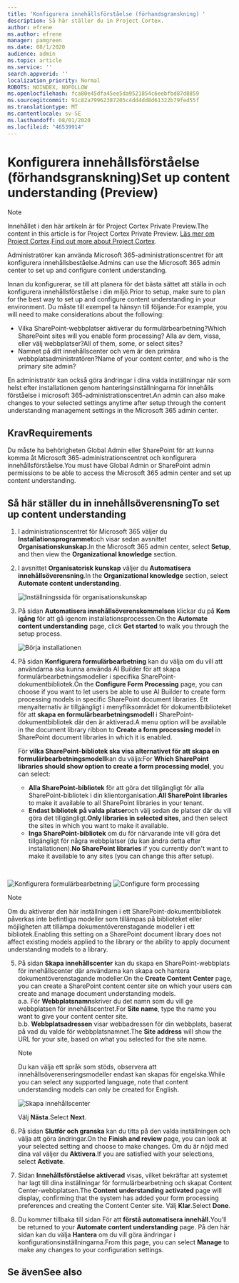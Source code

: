 ```yaml
---
title: 'Konfigurera innehållsförståelse (förhandsgranskning) '
description: Så här ställer du in Project Cortex.
author: efrene
ms.author: efrene
manager: pamgreen
ms.date: 08/1/2020
audience: admin
ms.topic: article
ms.service: ''
search.appverid: ''
localization_priority: Normal
ROBOTS: NOINDEX, NOFOLLOW
ms.openlocfilehash: fca80e45dfa45ee5da9521854c6eebfbd87d8859
ms.sourcegitcommit: 91c82a79962387205c4dd4dd8d61322b79fed55f
ms.translationtype: MT
ms.contentlocale: sv-SE
ms.lasthandoff: 08/01/2020
ms.locfileid: "46539914"
---
```

# <a name="set-up-content-understanding-preview"></a><span data-ttu-id="2372c-103">Konfigurera innehållsförståelse (förhandsgranskning)</span><span class="sxs-lookup"><span data-stu-id="2372c-103">Set up content understanding (Preview)</span></span>

> [!Note] 
> <span data-ttu-id="2372c-104">Innehållet i den här artikeln är för Project Cortex Private Preview.</span><span class="sxs-lookup"><span data-stu-id="2372c-104">The content in this article is for Project Cortex Private Preview.</span></span> <span data-ttu-id="2372c-105">[Läs mer om Project Cortex](https://aka.ms/projectcortex).</span><span class="sxs-lookup"><span data-stu-id="2372c-105">[Find out more about Project Cortex](https://aka.ms/projectcortex).</span></span>

<span data-ttu-id="2372c-106">Administratörer kan använda Microsoft 365-administrationscentret för att konfigurera innehållsbeståelse.</span><span class="sxs-lookup"><span data-stu-id="2372c-106">Admins can use the Microsoft 365 admin center to set up and configure content understanding.</span></span> 

<span data-ttu-id="2372c-107">Innan du konfigurerar, se till att planera för det bästa sättet att ställa in och konfigurera innehållsförståelse i din miljö.</span><span class="sxs-lookup"><span data-stu-id="2372c-107">Prior to setup, make sure to plan for the best way to set up and configure content understanding in your environment.</span></span> <span data-ttu-id="2372c-108">Du måste till exempel ta hänsyn till följande:</span><span class="sxs-lookup"><span data-stu-id="2372c-108">For example, you will need to make considerations about the following:</span></span>
- <span data-ttu-id="2372c-109">Vilka SharePoint-webbplatser aktiverar du formulärbearbetning?</span><span class="sxs-lookup"><span data-stu-id="2372c-109">Which SharePoint sites will you enable form processing?</span></span> <span data-ttu-id="2372c-110">Alla av dem, vissa, eller välj webbplatser?</span><span class="sxs-lookup"><span data-stu-id="2372c-110">All of them, some, or select sites?</span></span>
- <span data-ttu-id="2372c-111">Namnet på ditt innehållscenter och vem är den primära webbplatsadministratören?</span><span class="sxs-lookup"><span data-stu-id="2372c-111">Name of your content center, and who is the primary site admin?</span></span>

<span data-ttu-id="2372c-112">En administratör kan också göra ändringar i dina valda inställningar när som helst efter installationen genom hanteringsinställningarna för innehålls förståelse i microsoft 365-administrationscentret.</span><span class="sxs-lookup"><span data-stu-id="2372c-112">An admin can also make changes to your selected settings anytime after setup through the content understanding management settings in the Microsoft 365 admin center.</span></span>


## <a name="requirements"></a><span data-ttu-id="2372c-113">Krav</span><span class="sxs-lookup"><span data-stu-id="2372c-113">Requirements</span></span> 
<span data-ttu-id="2372c-114">Du måste ha behörigheten Global Admin eller SharePoint för att kunna komma åt Microsoft 365-administrationscentret och konfigurera innehållsförståelse.</span><span class="sxs-lookup"><span data-stu-id="2372c-114">You must have Global Admin or SharePoint admin permissions to be able to access the Microsoft 365 admin center and set up content understanding.</span></span>


## <a name="to-set-up-content-understanding"></a><span data-ttu-id="2372c-115">Så här ställer du in innehållsöverensning</span><span class="sxs-lookup"><span data-stu-id="2372c-115">To set up content understanding</span></span>

1. <span data-ttu-id="2372c-116">I administrationscentret för Microsoft 365 väljer du **Installationsprogrammet**och visar sedan avsnittet **Organisationskunskap.**</span><span class="sxs-lookup"><span data-stu-id="2372c-116">In the Microsoft 365 admin center, select **Setup**, and then view the **Organizational knowledge** section.</span></span>
2. <span data-ttu-id="2372c-117">I avsnittet **Organisatorisk kunskap** väljer du **Automatisera innehållsöverensning**.</span><span class="sxs-lookup"><span data-stu-id="2372c-117">In the **Organizational knowledge** section, select **Automate content understanding**.</span></span><br/>

    ![Inställningssida för organisationskunskap](../media/content-understanding/admin-org-knowledge-options.png)</br>

3. <span data-ttu-id="2372c-119">På sidan **Automatisera innehållsöverenskommelsen** klickar du på **Kom igång** för att gå igenom installationsprocessen.</span><span class="sxs-lookup"><span data-stu-id="2372c-119">On the **Automate content understanding** page, click **Get started** to walk you through the setup process.</span></span><br/>

    ![Börja installationen](../media/content-understanding/admin-content-understanding-get-started.png)</br>


4. <span data-ttu-id="2372c-121">På sidan **Konfigurera formulärbearbetning** kan du välja om du vill att användarna ska kunna använda AI Builder för att skapa formulärbearbetningsmodeller i specifika SharePoint-dokumentbibliotek.</span><span class="sxs-lookup"><span data-stu-id="2372c-121">On the **Configure Form Processing** page, you can choose if you want to let users be able to use AI Builder to create form processing models in specific SharePoint document libraries.</span></span> <span data-ttu-id="2372c-122">Ett menyalternativ är tillgängligt i menyfliksområdet för dokumentbiblioteket för att **skapa en formulärbearbetningsmodell** i SharePoint-dokumentbibliotek där den är aktiverad.</span><span class="sxs-lookup"><span data-stu-id="2372c-122">A menu option will be available in the document library ribbon to **Create a form processing model** in SharePoint document libraries in which it is enabled.</span></span>
 
     <span data-ttu-id="2372c-123">För **vilka SharePoint-bibliotek ska visa alternativet för att skapa en formulärbearbetningsmodell**kan du välja:</span><span class="sxs-lookup"><span data-stu-id="2372c-123">For **Which SharePoint libraries should show option to create a form processing model**, you can select:</span></span></br>
    - <span data-ttu-id="2372c-124">**Alla SharePoint-bibliotek** för att göra det tillgängligt för alla SharePoint-bibliotek i din klientorganisation.</span><span class="sxs-lookup"><span data-stu-id="2372c-124">**All SharePoint libraries** to make it available to all SharePoint libraries in your tenant.</span></span></br>
    - <span data-ttu-id="2372c-125">**Endast bibliotek på valda platser**och välj sedan de platser där du vill göra det tillgängligt.</span><span class="sxs-lookup"><span data-stu-id="2372c-125">**Only libraries in selected sites**, and then select the sites in which you want to make it available.</span></span></br>
    - <span data-ttu-id="2372c-126">**Inga SharePoint-bibliotek** om du för närvarande inte vill göra det tillgängligt för några webbplatser (du kan ändra detta efter installationen).</span><span class="sxs-lookup"><span data-stu-id="2372c-126">**No SharePoint libraries** if you currently don't want to make it available to any sites (you can change this after setup).</span></span>
</br>

   <span data-ttu-id="2372c-127">![Konfigurera formulärbearbetning](../media/content-understanding/admin-configforms.png)
</span><span class="sxs-lookup"><span data-stu-id="2372c-127">![Configure form processing](../media/content-understanding/admin-configforms.png)
</span></span></br>

   > [!Note]
   > <span data-ttu-id="2372c-128">Om du aktiverar den här inställningen i ett SharePoint-dokumentbibliotek påverkas inte befintliga modeller som tillämpas på biblioteket eller möjligheten att tillämpa dokumentöverenstagande modeller i ett bibliotek.</span><span class="sxs-lookup"><span data-stu-id="2372c-128">Enabling this setting on a SharePoint document library does not affect existing models applied to the library or the ability to apply document understanding models to a library.</span></span> 

    
5. <span data-ttu-id="2372c-129">På sidan **Skapa innehållscenter** kan du skapa en SharePoint-webbplats för innehållscenter där användarna kan skapa och hantera dokumentöverenstagande modeller.</span><span class="sxs-lookup"><span data-stu-id="2372c-129">On the **Create Content Center** page, you can create a SharePoint content center site on which your users can create and manage document understanding models.</span></span> </br>
    <span data-ttu-id="2372c-130">a.</span><span class="sxs-lookup"><span data-stu-id="2372c-130">a.</span></span> <span data-ttu-id="2372c-131">För **Webbplatsnamn**skriver du det namn som du vill ge webbplatsen för innehållscentret.</span><span class="sxs-lookup"><span data-stu-id="2372c-131">For **Site name**, type the name you want to give your content center site.</span></span></br>
    <span data-ttu-id="2372c-132">b.</span><span class="sxs-lookup"><span data-stu-id="2372c-132">b.</span></span> <span data-ttu-id="2372c-133">**Webbplatsadressen** visar webbadressen för din webbplats, baserat på vad du valde för webbplatsnamnet.</span><span class="sxs-lookup"><span data-stu-id="2372c-133">The **Site address** will show the URL for your site, based on what you selected for the site name.</span></span></br>

    > [!Note] 
    > <span data-ttu-id="2372c-134">Du kan välja ett språk som stöds, observera att innehållsöverenseringsmodeller endast kan skapas för engelska.</span><span class="sxs-lookup"><span data-stu-id="2372c-134">While you can select any supported language, note that content understanding models can only be created for English.</span></span></br>

      ![Skapa innehållscenter](../media/content-understanding/admin-cu-create-cc.png)</br>


    <span data-ttu-id="2372c-136">Välj **Nästa**.</span><span class="sxs-lookup"><span data-stu-id="2372c-136">Select **Next**.</span></span>
6. <span data-ttu-id="2372c-137">På sidan **Slutför och granska** kan du titta på den valda inställningen och välja att göra ändringar.</span><span class="sxs-lookup"><span data-stu-id="2372c-137">On the **Finish and review** page, you can look at your selected setting and choose to make changes.</span></span> <span data-ttu-id="2372c-138">Om du är nöjd med dina val väljer du **Aktivera**.</span><span class="sxs-lookup"><span data-stu-id="2372c-138">If you are satisfied with your selections, select **Activate**.</span></span>



7. <span data-ttu-id="2372c-139">Sidan **Innehållsförståelse aktiverad** visas, vilket bekräftar att systemet har lagt till dina inställningar för formulärbearbetning och skapat Content Center-webbplatsen.</span><span class="sxs-lookup"><span data-stu-id="2372c-139">The **Content understanding activated** page will display, confirming that the system has added your form processing preferences and creating the Content Center site.</span></span> <span data-ttu-id="2372c-140">Välj **Klar**.</span><span class="sxs-lookup"><span data-stu-id="2372c-140">Select **Done**.</span></span>

8. <span data-ttu-id="2372c-141">Du kommer tillbaka till sidan För att **förstå automatisera innehåll.**</span><span class="sxs-lookup"><span data-stu-id="2372c-141">You'll be returned to your **Automate content understanding** page.</span></span> <span data-ttu-id="2372c-142">På den här sidan kan du välja **Hantera** om du vill göra ändringar i konfigurationsinställningarna.</span><span class="sxs-lookup"><span data-stu-id="2372c-142">From this page, you can select **Manage** to make any changes to your configuration settings.</span></span> 

## <a name="see-also"></a><span data-ttu-id="2372c-143">Se även</span><span class="sxs-lookup"><span data-stu-id="2372c-143">See also</span></span>



  






